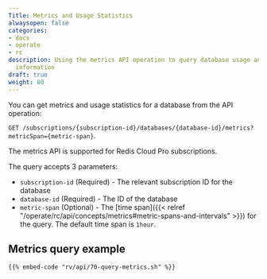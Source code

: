 ```yaml
---
Title: Metrics and Usage Statistics
alwaysopen: false
categories:
- docs
- operate
- rc
description: Using the metrics API operation to query database usage and statistics
  information
draft: true
weight: 80
---
```

You can get metrics and usage statistics for a database from the API operation:

`GET /subscriptions/{subscription-id}/databases/{database-id}/metrics?metricSpan={metric-span}`.

The metrics API is supported for Redis Cloud Pro subscriptions.

The query accepts 3 parameters:

- `subscription-id` (Required) - The relevant subscription ID for the database
- `database-id` (Required) - The ID of the database
- `metric-span` (Optional) - The [time span]({{< relref "/operate/rc/api/concepts/metrics#metric-spans-and-intervals" >}}) for the query. The default time span is `1hour`.

## Metrics query example

```shell
{{% embed-code "rv/api/70-query-metrics.sh" %}}
```
